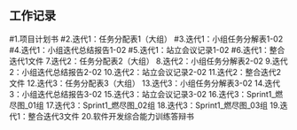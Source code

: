 ## 工作记录
#1.项目计划书
#2.迭代1：任务分配表1（大组）
#3.迭代1：小组任务分解表1-02
#4.迭代1：小组迭代总结报告1-02
#5.迭代1：站立会议记录1-02
#6.迭代1：整合迭代1文件
7.迭代2：任务分配表2（大组）
8.迭代2：小组任务分解表2-02
9.迭代2：小组迭代总结报告2-02
10.迭代2：站立会议记录2-02
11.迭代2：整合迭代2文件
12.迭代3：任务分配表3（大组）
13.迭代3：小组任务分解表3-02
14.迭代3：小组迭代总结报告3-02
15.迭代3：站立会议记录3-02
16.迭代3：Sprint1_燃尽图_01组
17.迭代3：Sprint1_燃尽图_02组
18.迭代3：Sprint1_燃尽图_03组
19.迭代1：整合迭代3文件
20.软件开发综合能力训练答辩书
